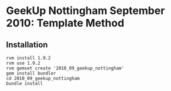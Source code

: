 # GeekUp Nottingham September 2010: Template Method

## Installation

    rvm install 1.9.2
    rvm use 1.9.2
    rvm gemset create '2010_09_geekup_nottingham'
    gem install bundler
    cd 2010_09_geekup_nottingham
    bundle install